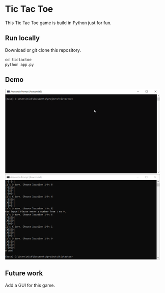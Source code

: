 # Tic Tac Toe
This Tic Tac Toe game is build in Python just for fun.

## Run locally
Download or git clone this repository.
```
cd tictactoe
python app.py
```

## Demo
![Tic Tac Toe demo](demo/demo_game.gif)
![Tic Tac Toe demo game done](demo/demo_game_done.png)



## Future work
Add a GUI for this game.
